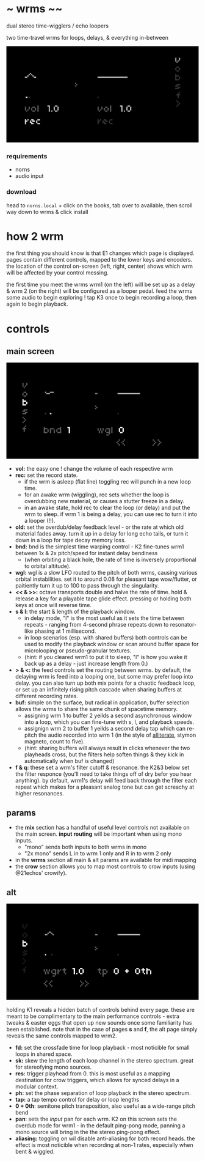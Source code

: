 # ~ wrms ~~
dual stereo time-wigglers / echo loopers

two time-travel wrms for loops, delays, & everything in-between

![screen recording](lib/img/wrm.gif)

### requirements
- norns
- audio input

### download
head to `norns.local` + click on the books, tab over to available, then scroll way down to wrms & click install 


# how 2 wrm

the first thing you should know is that E1 changes which page is displayed. pages contain different controls, mapped to the lower keys and encoders. the location of the control on-screen (left, right, center) shows which wrm will be affected by your control messing.

the first time you meet the wrms wrm1 (on the left) will be set up as a delay & wrm 2 (on the right) will be configured as a looper pedal. feed the wrms some audio to begin exploring ! tap K3 once to begin recording a loop, then again to begin playback.

# controls

## main screen

![main screen](lib/img/main.png)

- **vol:** the easy one ! change the volume of each respective wrm
- **rec:** set the record state. 
    - if the wrm is asleep (flat line) toggling rec will punch in a new loop time. 
    - for an awake wrm (wiggling), rec sets whether the loop is overdubbing new material, or causes a stutter freeze in a delay. 
    - in an awake state, hold rec to clear the loop (or delay) and put the wrm to sleep. if wrm 1 is being a delay, you can use rec to turn it into a looper (!!).
- **old:** set the overdub/delay feedback level - or the rate at which old material fades away. turn it up in a delay for long echo tails, or turn it down in a loop for tape decay memory loss.
- **bnd:** bnd is the simplest time warping control - K2 fine-tunes wrm1 between 1x & 2x pitch/speed for instant delay bendiness 
    - <Summmary> (when orbiting a black hole, the rate of time is inversely proportional to orbital altitude). </Summary>
- **wgl:** wgl is a slow LFO routed to the pitch of both wrms, causing various orbital instabilities. set it to around 0.08 for pleasant tape wow/flutter, or paitiently turn it up to 100 to pass through the singularity.
- **<< & >>:** octave transports double and halve the rate of time. hold & release a key for a playable tape glide effect. pressing or holding both keys at once will reverse time.
- **s & l:** the start & length of the playback window. 
    - in delay mode, "l" is the most useful as it sets the time between repeats - ranging from 4-second phrase repeats down to resonator-like phasing at 1 millisecond. 
    - in loop scenarios (esp. with shared buffers) both controls can be used to modify the playback window or scan around buffer space for microlooping or pseudo-granular textures. 
    - (hint: if you cleared wrm1 to put it to sleep, "l" is how you wake it back up as a delay - just increase length from 0.)
- **> & <:** the feed controls set the routing between wrms. by default, the delaying wrm is feed into a looping one, but some may prefer loop into delay. you can also turn up both mix points for a chaotic feedback loop, or set up an infinitely rising pitch cascade when sharing buffers at different recording rates.
- **buf:** simple on the surface, but radical in application, buffer selection allows the wrms to share the same chunk of spacetime memory. 
    - assigning wrm 1 to buffer 2 yeilds a second asynchronous window into a loop, which you can fine-tune with s, l, and playback speeds.
    - assignign wrm 2 to buffer 1 yeilds a second delay tap which can re-pitch the audio recorded into wrm 1 (in the style of [alliterate](https://github.com/andr-ew/prosody#alliterate), stymon magneto, count to five).
    - (hint: sharing buffers will always result in clicks whenever the two playheads cross, but the filters help soften things & they kick in automatically when buf is changed)
- **f & q:** these set a wrm's filter cutoff & resonance. the K2&3 below set the filter responce (you'll need to take things off of dry befor you hear anything). by default, wrm1's delay will feed back through the filter each repeat which makes for a pleasant analog tone but can get screachy at higher resonances.

## params

- the **mix** section has a handful of useful level controls not available on the main screen. **input routing** will be important when using mono inputs.
    - "mono" sends both inputs to both wrms in mono
    - "2x mono" sends L in to wrm 1 only and R in to wrm 2 only
- in the **wrms** section all main & alt params are available for midi mapping
- the **crow** section allows you to map most controls to crow inputs (using @21echos' crowify). 

## alt

![alt screen](lib/img/alt.png)

holding K1 reveals a hidden batch of controls behind every page. these are meant to be complimentary to the main performance controls - extra tweaks & easter eggs that open up new sounds once some familiarity has been established. note that in the case of pages **s** and **f**, the alt page simply reveals the same controls mapped to wrm2.

- **fd:** set the crossfade time for loop playback - most noticible for small loops in shared space.
- **sk:** skew the length of each loop channel in the stereo spectrum. great for stereofying mono sources.
- **res:** trigger playhead from 0. this is most useful as a mapping destination for crow triggers, which allows for synced delays in a modular context. 
- **ph:** set the phase separation of loop playback in the stereo spectrum.
- **tap:** a tap tempo control for delay or loop lengths
- **0 + 0th**: semitone pitch transposition, also useful as a wide-range pitch bend
- **pan**: sets the _input_ pan for each wrm. K2 on this screen sets the overdub mode for wrm1 - in the default ping-pong mode, panning a mono source will bring in the the stereo ping-pong effect.
- **aliasing:** toggling on wil disable anti-aliasing for both record heads. the effect is most noticible when recording at non-1 rates, especially when bent & wiggled.
